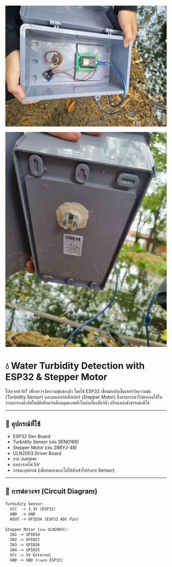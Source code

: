 ![Preview](img/1.jpg)

![Preview](img/2.jpg)

# 💧 Water Turbidity Detection with ESP32 & Stepper Motor

โปรเจกต์ IoT เพื่อตรวจวัดความขุ่นของน้ำ โดยใช้ ESP32 เชื่อมต่อกับเซ็นเซอร์วัดความขุ่น (Turbidity Sensor) และมอเตอร์สเต็ปเปอร์ (Stepper Motor) ซึ่งสามารถนำไปต่อยอดใช้ในระบบกรองน้ำอัตโนมัติหรือแจ้งเตือนคุณภาพน้ำในบ่อเลี้ยงสัตว์น้ำ หรือแหล่งน้ำธรรมชาติได้

---

## 🔧 อุปกรณ์ที่ใช้

- ESP32 Dev Board
- Turbidity Sensor (เช่น SEN0189)
- Stepper Motor (เช่น 28BYJ-48)
- ULN2003 Driver Board
- สาย Jumper
- แหล่งจ่ายไฟ 5V
- ภาชนะอุปกรณ์ (เพื่อทดลองและไม่ให้น้ำเข้าไปทำลาย Sensor)

---

## 🔌 การต่อวงจร (Circuit Diagram)

```plaintext
Turbidity Sensor:
  VCC  -> 3.3V (ESP32)
  GND  -> GND
  AOUT -> GPIO34 (ESP32 ADC Pin)

Stepper Motor (ผ่าน ULN2003):
  IN1 -> GPIO14
  IN2 -> GPIO27
  IN3 -> GPIO26
  IN4 -> GPIO25
  VCC -> 5V External
  GND -> GND (รวมกับ ESP32)
